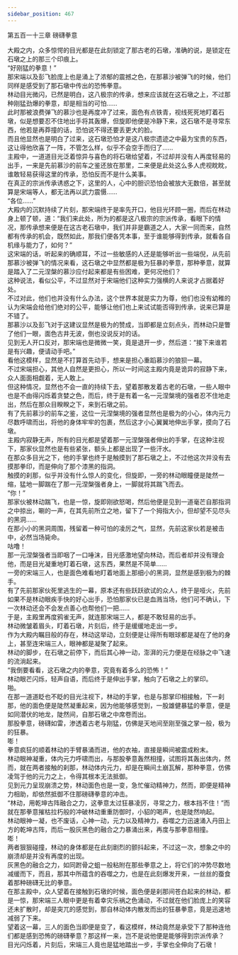 ```yaml
---
sidebar_position: 467
---
```

 第五百一十三章 磅礴拳意


大殿之内，众多惊愕的目光都是在此刻锁定了那古老的石墩，准确的说，是锁定在石墩之上的那三个印痕上。  
“好刚猛的拳意！”  
那宋端以及彭飞脸庞上也是涌上了浓郁的震撼之色，在那慕沙被弹飞的时候，他们同样是感受到了那石墩中传出的恐怖拳意。  
林动目光微闪，已然是明白，这八极宗的传承，想来应该就在这石墩之上，不过那种刚猛劲爆的拳意，却是相当的可怕……  
此时那被浪费弹飞的慕沙也是再度冲了过来，面色有点铁青，视线死死地盯着石墩，似是想要忍不住地出手将其轰爆，但旋即他便是冷静下来，这石墩不是寻常东西，他若是再莽撞的话，恐怕说不得还要丢更大的脸。  
而且他显然也是明白了过来，这石墩恐怕才是这八极宗遗迹之中最为宝贵的东西，这让得他欣喜了一阵，不管怎么样，似乎不会空手而归了……  
主殿中，一道道目光泛着惊异与喜色的将石墩给望着，不过却并没有人再度轻易的出手，一来是先前慕沙的前车之鉴还放在那里，二来便是此处这么多人虎视眈眈，谁敢轻易获得这里的传承，恐怕反而不是什么美事。  
在真正的宗派传承诱惑之下，这里的人，心中的胆识恐怕会被放大无数倍，甚至就算是宋端等人，都无法再以武力震慑……  
“各位……”  
大殿内的沉默持续了片刻，那宋端终于是率先开口，他目光环顾一圈，而后在林动身上顿了顿，道：“我们来此处，所为的都是这八极宗的宗派传承，看眼下的情况，那传承想来便是在这古老石墩中，我们并非是霸道之人，大家一同而来，自然都有传承的机会，既然如此，那我们便各凭本事，至于谁能够得到传承，就看各自机缘与能力了，如何？”  
这宋端的话，听起来的确顺耳，不过一些敏感的人还是能够听出一些端倪，从先前那慕沙被弹飞的情况来看，这石墩之中显然都是极为狂暴的拳意，那种拳意，就算是踏入了二元涅槃的慕沙应付起来都是有些困难，更何况他们？  
这种说法，看似公平，不过显然对于宋端他们这种实力强横的人来说才占据着好处。  
不过对此，他们也并没有什么办法，这个世界本就是实力为尊，他们也没有幼稚的认为宋端会给他们绝对的公平，能够让他们也上来试试能否得到传承，说来已算是不错了。  
那慕沙以及彭飞对于这建议显然是极为的赞成，当即都是立刻点头，而林动只是瞥了他们一眼，面色古井无波，倒也没说反对的话。  
见到无人开口反对，那宋端也是微微一笑，竟是退开一步，然后道：“接下来谁若是有兴趣，便请动手吧。”  
看他这模样，显然是不打算首先动手，想来是担心重蹈慕沙的狼狈一幕。  
不过宋端担心，其他人自然是更担心，所以一时间这主殿内竟是诡异的寂静下来，众人面面相觑着，无人敢上。  
但这种情况，显然也不会一直的持续下去，望着那散发着古老的石墩，一些人眼中也是不由得闪烁着贪婪之色，而后，终于是有着一名一元涅槃境的强者忍不住地走出，然后在那众目睽睽之下，来到石墩之前。  
有了先前慕沙的前车之鉴，这位一元涅槃境的强者显然也是极为的小心，体内元力尽数呼啸而出，将他的身体牢牢的包裹，然后这才小心翼翼地伸出手掌，摸向了石墩。  
主殿内寂静无声，所有的目光都是望着那一元涅槃强者伸出的手掌，在这种注视下，那家伙显然也是有些紧张，额头上都是出现了一些汗水。  
在那众多目光之下，他的手掌也终于是触摸到了那石墩之上，不过他这次并没有去摸那拳印，而是伸向了那个漆黑的指洞。  
触摸的刹那，似乎并没有什么惊人的变化，但旋即，一旁的林动眼瞳便是陡然一缩，猛地一脚踹在了那一元涅槃强者身上，一脚就将其踹飞而去。  
“你！”  
那家伙被林动踹飞，也是一惊，旋即刚欲怒喝，然后他便是见到一道毫芒自那指洞之中掠出，唰的一声，在其先前所立之地，留下了一个拇指大小，但却望不见尽头的黑洞……  
在那小小的黑洞周围，残留着一种可怕的凌厉之气，显然，先前这家伙若是被击中，必然当场毙命。  
咕噜！  
那一元涅槃强者当即咽了一口唾沫，目光感激地望向林动，而后者却并没有理会他，而是目光凝重地盯着石墩，这东西，果然是不简单……  
一旁的宋端三人，也是面色难看地盯着地面上那细小的黑洞，显然是感到极为的棘手。  
有了先前那家伙死里逃生的一幕，原本还有些跃跃欲试的众人，终于是哑火，先前如果不是林动眼疾手快的好心出手，恐怕那家伙已是血溅当场，他们可不确认，下一次林动还会不会发点善心也帮他们一把……  
于是，主殿里再度鸦雀无声，就连那宋端三人，都是不敢轻易的出手。  
林动微皱着眉头，盯着石墩，片刻后，终于是缓缓地走出一步。  
作为大殿内瞩目般的存在，林动这举动，立刻便是让得所有眼球都是凝在了他的身上，甚至连宋端三人，眼神都是凝聚了起来。  
林动的脚步，在石墩之前停下，而后其心神一动，澎湃的元力便是在经脉之中飞速的流淌起来。  
“我倒要看看，这石墩之内的拳意，究竟有着多么的恐怖！”  
林动眼芒闪烁，轻声自语，而后终于是伸出手掌，触向了石墩之上的掌印。  
啪。  
在那一道道眨也不眨的目光注视下，林动的手掌，也是与那掌印相接触，下一刹那，他的面色便是陡然凝重起来，因为他能够感觉到，一股雄健暴猛的拳意，便是如同潜伏的地龙，陡然间，自那石墩之中席卷而出。  
那股拳意，磅礴如雷，渗透着古老与刚猛，仿佛是天地间至刚至强之掌一般，极为的狂暴。  
嘭！  
拳意疯狂的顺着林动的手臂暴涌而进，他的衣袖，直接是瞬间被震成粉末。  
林动眼神凝重，体内元力呼啸而出，与那股拳意轰然相撞，试图将其轰出体内，然而，就在两者接触的刹那，林动体内元力，却是在瞬间土崩瓦解，那种拳意，仿佛凌驾于他的元力之上，令得其根本无法抵御。  
见到元力呈现崩溃之势，林动面色也是一变，急忙催动精神力，然而，即便是精神力相助，却依然抵御不住那磅礴拳意的冲击。  
“林动，用乾坤古阵融合之力，这拳意太过狂暴凌厉，寻常之力，根本挡不住！”而就在那拳意摧枯拉朽般的冲破林动重重防御时，小貂的喝声，也是陡然响起。  
林动眼神一凝，也不废话，心神一动，元力以及精神力，吞噬之力迅速涌入丹田上方的乾坤古阵，而后一股灰黑色的融合之力暴涌出来，再度与那拳意相撞。  
嘭！  
两者狠狠碰撞，林动的身体都是在此刻剧烈的颤抖起来，不过这一次，想象之中的崩溃却是并没有再度的出现。  
灰黑色的融合之力，如同跗骨之蛆一般粘附在那些拳意之上，将它们的冲势尽数地减缓而下，而且，那其中所蕴含的吞噬之力，也是在此刻爆发开来，一丝丝的蚕食着那种磅礴无比的拳意。  
在那主殿中，众人望着在接触到石墩的时候，面色便是刹那间苍白起来的林动，都是一惊，那宋端三人眼中更是有着幸灾乐祸之色涌动，不过就在他们脸庞上的笑容还未扩散时，却是突兀的感觉到，那自林动体内散发而出的狂暴拳意，竟是迅速地减弱了下来。  
望着这一幕，三人的面色当即便是变了，看这模样，林动竟然是承受下了那种连他们都是感到恐怖的磅礴拳意？那这样一来，岂不是说他便是能够得到宗派传承？  
目光闪烁着，片刻后，宋端三人竟也是猛地踏出一步，手掌也全伸向了石墩！  
  
  
